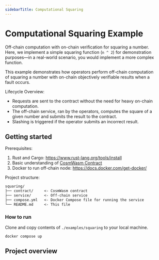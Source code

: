 ```yaml
---
sidebarTitle: Computational Squaring
---
```


# Computational Squaring Example

Off-chain computation with on-chain verification for squaring a number.
Here, we implement a simple squaring function (`n ^ 2`) for demonstration purposes—in a real-world scenario,
you would implement a more complex function.

This example demonstrates how operators perform off-chain computation of squaring a number
with on-chain objectively verifiable results when a fault occurs.

Lifecycle Overview:

- Requests are sent to the contract without the need for heavy on-chain computation.
- The off-chain service,
  ran by the operators, computes the square of a given number and submits the result to the contract.
- Slashing is triggered if the operator submits an incorrect result.

## Getting started

Prerequisites:

1. Rust and Cargo: https://www.rust-lang.org/tools/install
2. Basic understanding of [CosmWasm Contract](/developers/cosmwasm)
3. Docker to run off-chain node: https://docs.docker.com/get-docker/

Project structure:

```txt
squaring/
├── contract/     <- CosmWasm contract
├── service/      <- Off-chain service
├── compose.yml   <- Docker Compose file for running the service
└── README.md     <- This file
```

### How to run

Clone and copy contents of `./examples/squaring` to your local machine.

```shell
docker compose up
```

## Project overview
